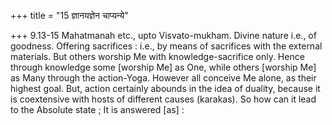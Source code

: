 +++
title = "15 ज्ञानयज्ञेन चाप्यन्ये"

+++
9.13-15 Mahatmanah etc., upto Visvato-mukham. Divine nature i.e., of
goodness. Offering sacrifices : i.e., by means of sacrifices with the
external materials. But others worship Me with knowledge-sacrifice only.
Hence through knowledge some \[worship Me\] as One, while others
\[worship Me\] as Many through the action-Yoga. However all conceive Me
alone, as their highest goal. But, action certainly abounds in the idea
of duality, because it is coextensive with hosts of different causes
(karakas). So how can it lead to the Absolute state ; It is answered
\[as\] :

